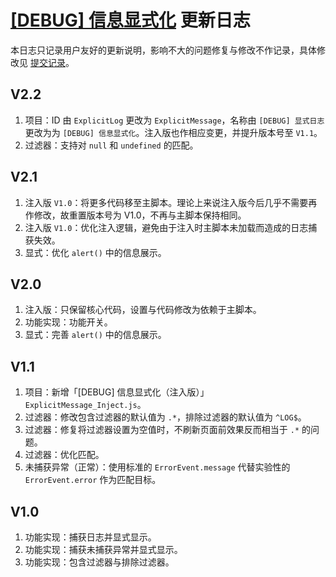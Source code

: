 # [[DEBUG] 信息显式化](https://greasyfork.org/zh-CN/scripts/429521) 更新日志

本日志只记录用户友好的更新说明，影响不大的问题修复与修改不作记录，具体修改见 [提交记录](https://gitee.com/liangjiancang/userscript/commits/master/script/ExplicitMessage)。

## V2.2

1. 项目：ID 由 `ExplicitLog` 更改为 `ExplicitMessage`，名称由 `[DEBUG] 显式日志` 更改为为 `[DEBUG] 信息显式化`。注入版也作相应变更，并提升版本号至 `V1.1`。
2. 过滤器：支持对 `null` 和 `undefined` 的匹配。

## V2.1

1. 注入版 `V1.0`：将更多代码移至主脚本。理论上来说注入版今后几乎不需要再作修改，故重置版本号为 V1.0，不再与主脚本保持相同。
2. 注入版 `V1.0`：优化注入逻辑，避免由于注入时主脚本未加载而造成的日志捕获失效。
3. 显式：优化 `alert()` 中的信息展示。

## V2.0

1. 注入版：只保留核心代码，设置与代码修改为依赖于主脚本。
2. 功能实现：功能开关。
3. 显式：完善 `alert()` 中的信息展示。

## V1.1

1. 项目：新增「[DEBUG] 信息显式化（注入版）」`ExplicitMessage_Inject.js`。
2. 过滤器：修改包含过滤器的默认值为 `.*`，排除过滤器的默认值为 `^LOG$`。
3. 过滤器：修复将过滤器设置为空值时，不刷新页面前效果反而相当于 `.*` 的问题。
4. 过滤器：优化匹配。
5. 未捕获异常（正常）：使用标准的 `ErrorEvent.message` 代替实验性的 `ErrorEvent.error` 作为匹配目标。

## V1.0

1. 功能实现：捕获日志并显式显示。
2. 功能实现：捕获未捕获异常并显式显示。
3. 功能实现：包含过滤器与排除过滤器。
